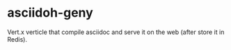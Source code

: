 # asciidoh-geny
Vert.x verticle that compile asciidoc and serve it on the web (after store it in Redis).